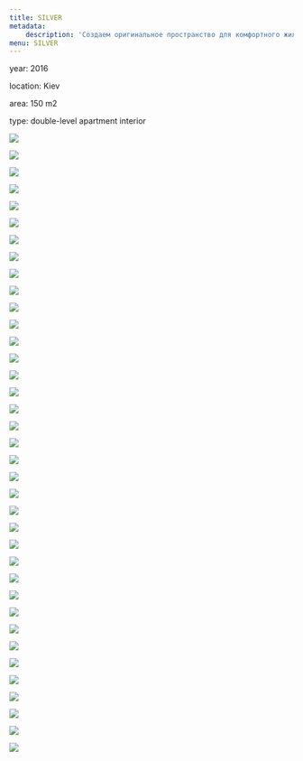 ```yaml
---
title: SILVER
metadata:
    description: 'Создаем оригинальное пространство для комфортного жилья. Индивидуальный подход к каждому клиенту.'
menu: SILVER
---
```


<div class="project-description">
<p>year: 2016</p>
<p>location: Kiev</p>
<p>area: 150 m2</p>
<p>type: double-level apartment interior</p>
</div>

<div class="clearfix"></div>
<div id="project-images" class="owl-carousel owl-theme" markdown="1">

![](Silver_Bedroom_%281%29.jpg)
    
![](Silver_Bedroom_%282%29.jpg)
    
![](Silver_Bedroom_%283%29.jpg)
    
![](Silver_Bedroom_%284%29.jpg)
    
![](Silver_Bedroom_%285%29.jpg)
    
![](Silver_Bedroom_%286%29.jpg)
    
![](Silver_D1_View01.jpg)
    
![](Silver_D1_View02.jpg)
    
![](Silver_D1_View03.jpg)
    
![](Silver_D1_View04.jpg)
    
![](Silver_girls_bedroom_View010001.jpg)
    
![](Silver_girls_bedroom_View020002.jpg)
    
![](Silver_girls_bedroom_View040004.jpg)
    
![](Silver_girls_bedroom_View55555.jpg)
    
![](Silver_Go_View01.jpg)
    
![](Silver_Go_View02.jpg)
    
![](Silver_Go_View03.jpg)
    
![](Silver_Go_View04.jpg)
    
![](Silver_Go_View05.jpg)
    
![](Silver_Go_View06.jpg)
    
![](Silver_Go_View07.jpg)
    
![](Silver_Go_View08.jpg)
    
![](Silver_Go_View09.jpg)
    
![](Silver_Go_View10.jpg)
    
![](Silver_Go_View15.jpg)
    
![](Silver_Go_View18.jpg)
    
![](Silver_G_View13_POST.jpg)
    
![](Silver_G_View14_POST.jpg)
    
![](Silver_SU_%281%29.jpg)
    
![](Silver_SU_%285%29.jpg)
    
![](Silver_SU_%286%29.jpg)
    
![](Silver_SU_%287%29.jpg)
    
![](Silver_SU_2_variant_%281%29.jpg)
    
![](Silver_SU_2_variant_%282%29.jpg)
    
![](Silver_SU_2_variant_%283%29.jpg)
    
![](Silver_T_%286%29.jpg)
    
![](Silver_T_%287%29.jpg)

</div>